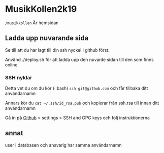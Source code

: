 # MusikKollen2k19

`/musikkollen` Är hemsidan

## Ladda upp nuvarande sida

Se till att du har lagt till din ssh nyckel i github först.

Använd ./deploy.sh för att ladda upp den nuvarde sidan till den som finns online

### SSH nyklar

Detta vet du om du kör (i bash) `ssh git@github.com` och får tillbaka ditt användarnamn

Annars kör du `cat ~/.ssh/id_rsa.pub` och kopierar från ssh.rsa till innan ditt användarnamn

Gå in på [Github](https://github.com/settings/keys) > settings > SSH and GPG keys och följ instruktionerna


## annat

user i databasen och ansvarig har samma användarnamn